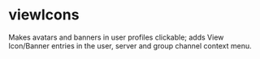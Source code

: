 # viewIcons

Makes avatars and banners in user profiles clickable; adds View Icon/Banner entries in the user, server and group channel context menu.
